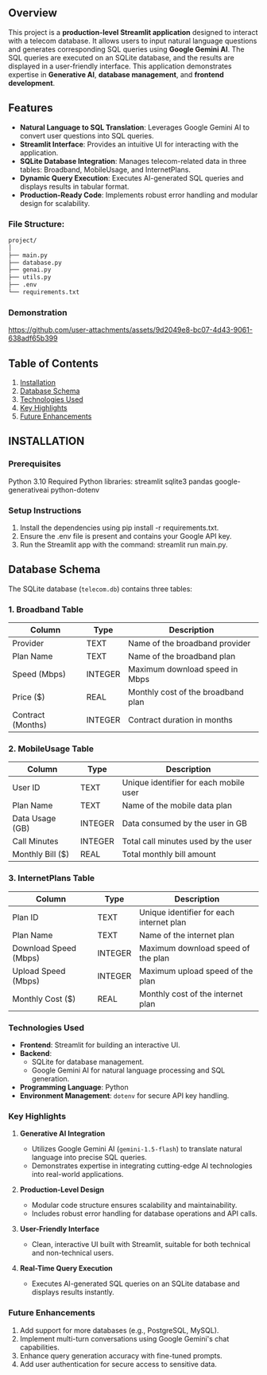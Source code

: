 ## Overview

This project is a **production-level Streamlit application** designed to interact with a telecom database. It allows users to input natural language questions and generates corresponding SQL queries using **Google Gemini AI**. The SQL queries are executed on an SQLite database, and the results are displayed in a user-friendly interface. This application demonstrates expertise in **Generative AI**, **database management**, and **frontend development**.
## Features

- **Natural Language to SQL Translation**: Leverages Google Gemini AI to convert user questions into SQL queries.
- **Streamlit Interface**: Provides an intuitive UI for interacting with the application.
- **SQLite Database Integration**: Manages telecom-related data in three tables: Broadband, MobileUsage, and InternetPlans.
- **Dynamic Query Execution**: Executes AI-generated SQL queries and displays results in tabular format.
- **Production-Ready Code**: Implements robust error handling and modular design for scalability.
### File Structure:

```bash
project/
│
├── main.py
├── database.py
├── genai.py
├── utils.py
├── .env
└── requirements.txt
```
### Demonstration



https://github.com/user-attachments/assets/9d2049e8-bc07-4d43-9061-638adf65b399





## Table of Contents

1. [Installation](#installation)
2. [Database Schema](#database-schema)
3. [Technologies Used](#technologies-used)
4. [Key Highlights](#key-highlights)
5. [Future Enhancements](#future-enhancements)
## INSTALLATION
### Prerequisites
Python 3.10
Required Python libraries:
streamlit
sqlite3
pandas
google-generativeai
python-dotenv
### Setup Instructions
1. Install the dependencies using pip install -r requirements.txt.
2. Ensure the .env file is present and contains your Google API key.
3. Run the Streamlit app with the command: streamlit run main.py.

## Database Schema

The SQLite database (`telecom.db`) contains three tables:

### 1. Broadband Table

| Column           | Type    | Description                                   |
|-------------------|---------|-----------------------------------------------|
| Provider          | TEXT    | Name of the broadband provider                |
| Plan Name         | TEXT    | Name of the broadband plan                    |
| Speed (Mbps)      | INTEGER | Maximum download speed in Mbps                |
| Price ($)         | REAL    | Monthly cost of the broadband plan            |
| Contract (Months) | INTEGER | Contract duration in months                   |

### 2. MobileUsage Table

| Column           | Type    | Description                                   |
|-------------------|---------|-----------------------------------------------|
| User ID          | TEXT    | Unique identifier for each mobile user       |
| Plan Name        | TEXT    | Name of the mobile data plan                  |
| Data Usage (GB)  | INTEGER | Data consumed by the user in GB               |
| Call Minutes     | INTEGER | Total call minutes used by the user           |
| Monthly Bill ($) | REAL    | Total monthly bill amount                     |

### 3. InternetPlans Table

| Column              | Type    | Description                                |
|----------------------|---------|--------------------------------------------|
| Plan ID             | TEXT    | Unique identifier for each internet plan  |
| Plan Name           | TEXT    | Name of the internet plan                 |
| Download Speed (Mbps)| INTEGER | Maximum download speed of the plan        |
| Upload Speed (Mbps)  | INTEGER | Maximum upload speed of the plan          |
| Monthly Cost ($)     | REAL    | Monthly cost of the internet plan         |

### Technologies Used

- **Frontend**: Streamlit for building an interactive UI.
- **Backend**:
  - SQLite for database management.
  - Google Gemini AI for natural language processing and SQL generation.
- **Programming Language**: Python
- **Environment Management**: `dotenv` for secure API key handling.

### Key Highlights

1. **Generative AI Integration**
   - Utilizes Google Gemini AI (`gemini-1.5-flash`) to translate natural language into precise SQL queries.
   - Demonstrates expertise in integrating cutting-edge AI technologies into real-world applications.

2. **Production-Level Design**
   - Modular code structure ensures scalability and maintainability.
   - Includes robust error handling for database operations and API calls.

3. **User-Friendly Interface**
   - Clean, interactive UI built with Streamlit, suitable for both technical and non-technical users.

4. **Real-Time Query Execution**
   - Executes AI-generated SQL queries on an SQLite database and displays results instantly.

### Future Enhancements

1. Add support for more databases (e.g., PostgreSQL, MySQL).
2. Implement multi-turn conversations using Google Gemini's chat capabilities.
3. Enhance query generation accuracy with fine-tuned prompts.
4. Add user authentication for secure access to sensitive data.

